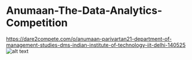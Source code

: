# Anumaan-The-Data-Analytics-Competition
https://dare2compete.com/o/anumaan-parivartan21-department-of-management-studies-dms-indian-institute-of-technology-iit-delhi-140525
![alt text](https://d8it4huxumps7.cloudfront.net/uploads/images/opportunity/banner/6005a7d22a9f8_10.png?d=1280x371)
